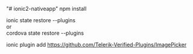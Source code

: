 "# ionic2-nativeapp" 
npm install <br>

ionic state restore --plugins <br>
or <br>
cordova state restore --plugins<br>

ionic plugin add https://github.com/Telerik-Verified-Plugins/ImagePicker<br>

